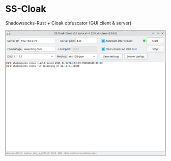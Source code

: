 # SS-Cloak
Shadowsocks-Rust + Cloak obfuscator (GUI client &amp; server)  
  
![](https://github.com/AKotov-dev/SS-Cloak/blob/main/ScreenShots/Screenshot1.png)  

